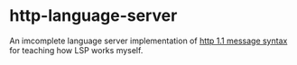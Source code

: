 # http-language-server

An imcomplete language server implementation of [http 1.1 message syntax](https://datatracker.ietf.org/doc/html/rfc7230) for teaching how LSP works myself.
